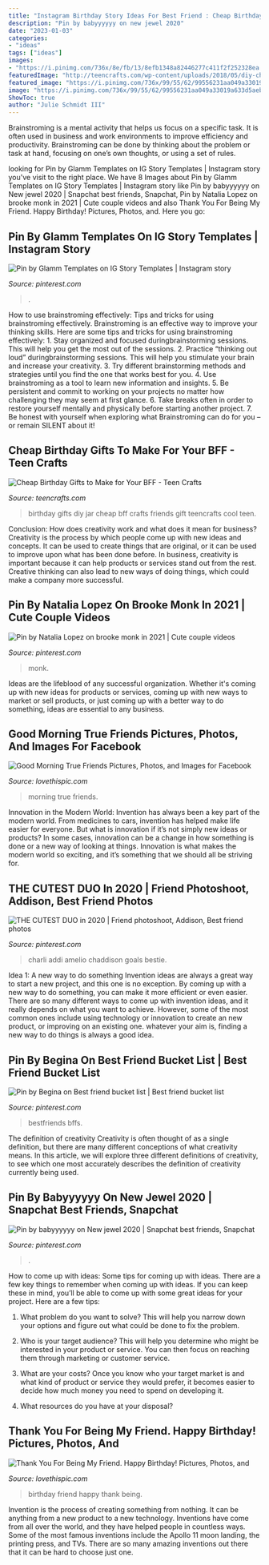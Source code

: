 ```yaml
---
title: "Instagram Birthday Story Ideas For Best Friend : Cheap Birthday Gifts To Make For Your Bff"
description: "Pin by babyyyyyy on new jewel 2020"
date: "2023-01-03"
categories:
- "ideas"
tags: ["ideas"]
images:
- "https://i.pinimg.com/736x/8e/fb/13/8efb1348a82446277c411f2f252328ea.jpg"
featuredImage: "http://teencrafts.com/wp-content/uploads/2018/05/diy-cheap-birthday-gifts-to-make-for-friends-birthday-in-a-jar-birthday-printable-tags-e1594599289862.jpg"
featured_image: "https://i.pinimg.com/736x/99/55/62/99556231aa049a33019a633d5aeba5d1.jpg"
image: "https://i.pinimg.com/736x/99/55/62/99556231aa049a33019a633d5aeba5d1.jpg"
ShowToc: true
author: "Julie Schmidt III"
---
```



Brainstroming is a mental activity that helps us focus on a specific task. It is often used in business and work environments to improve efficiency and productivity. Brainstroming can be done by thinking about the problem or task at hand, focusing on one’s own thoughts, or using a set of rules.

	

		
looking for Pin by Glamm Templates on IG Story Templates | Instagram story you've visit to the right place. We have 8 Images about Pin by Glamm Templates on IG Story Templates | Instagram story like Pin by babyyyyyy on New jewel 2020 | Snapchat best friends, Snapchat, Pin by Natalia Lopez on brooke monk in 2021 | Cute couple videos and also Thank You For Being My Friend. Happy Birthday! Pictures, Photos, and. Here you go:
		
    
## Pin By Glamm Templates On IG Story Templates | Instagram Story

<img loading=lazy src="https://i.pinimg.com/736x/8e/fb/13/8efb1348a82446277c411f2f252328ea.jpg" onerror="this.onerror=null;this.src='https://tse4.mm.bing.net/th?id=OIP.wQ7v5fOXDcJjzOWgUpYd3gHaMR&amp;pid=15.1';" alt="Pin by Glamm Templates on IG Story Templates | Instagram story">

_Source: pinterest.com_

>. 

	

How to use brainstroming effectively: Tips and tricks for using brainstroming effectively.
Brainstroming is an effective way to improve your thinking skills. Here are some tips and tricks for using brainstroming effectively: 1. Stay organized and focused duringbrainstorming sessions. This will help you get the most out of the sessions. 2. Practice “thinking out loud” duringbrainstorming sessions. This will help you stimulate your brain and increase your creativity. 3. Try different brainstorming methods and strategies until you find the one that works best for you. 4. Use brainstroming as a tool to learn new information and insights. 5. Be persistent and commit to working on your projects no matter how challenging they may seem at first glance. 6. Take breaks often in order to restore yourself mentally and physically before starting another project. 7. Be honest with yourself when exploring what Brainstroming can do for you – or remain SILENT about it!

    
## Cheap Birthday Gifts To Make For Your BFF - Teen Crafts

<img loading=lazy src="http://teencrafts.com/wp-content/uploads/2018/05/diy-cheap-birthday-gifts-to-make-for-friends-birthday-in-a-jar-birthday-printable-tags-e1594599289862.jpg" onerror="this.onerror=null;this.src='https://tse2.mm.bing.net/th?id=OIP.dRjGpR4Hbc6yRueV_NL_ngHaKU&amp;pid=15.1';" alt="Cheap Birthday Gifts to Make for Your BFF - Teen Crafts">

_Source: teencrafts.com_

>birthday gifts diy jar cheap bff crafts friends gift teencrafts cool teen. 

	

Conclusion: How does creativity work and what does it mean for business?
Creativity is the process by which people come up with new ideas and concepts. It can be used to create things that are original, or it can be used to improve upon what has been done before. In business, creativity is important because it can help products or services stand out from the rest. Creative thinking can also lead to new ways of doing things, which could make a company more successful.

    
## Pin By Natalia Lopez On Brooke Monk In 2021 | Cute Couple Videos

<img loading=lazy src="https://i.pinimg.com/736x/0d/52/23/0d52230a36458ff625f1649ab40afc80.jpg" onerror="this.onerror=null;this.src='https://tse3.mm.bing.net/th?id=OIP.XoBntZu1zj9jcbbtqfaIEwAAAA&amp;pid=15.1';" alt="Pin by Natalia Lopez on brooke monk in 2021 | Cute couple videos">

_Source: pinterest.com_

>monk. 

	

Ideas are the lifeblood of any successful organization. Whether it's coming up with new ideas for products or services, coming up with new ways to market or sell products, or just coming up with a better way to do something, ideas are essential to any business.

    
## Good Morning True Friends Pictures, Photos, And Images For Facebook

<img loading=lazy src="http://www.lovethispic.com/uploaded_images/268847-Good-Morning-True-Friends.jpg" onerror="this.onerror=null;this.src='https://tse1.mm.bing.net/th?id=OIP.IDrIbJGNQOysKTzSfDVwBwAAAA&amp;pid=15.1';" alt="Good Morning True Friends Pictures, Photos, and Images for Facebook">

_Source: lovethispic.com_

>morning true friends. 

	

Innovation in the Modern World:
Invention has always been a key part of the modern world. From medicines to cars, invention has helped make life easier for everyone. But what is innovation if it’s not simply new ideas or products? In some cases, innovation can be a change in how something is done or a new way of looking at things. Innovation is what makes the modern world so exciting, and it’s something that we should all be striving for.

    
## THE CUTEST DUO In 2020 | Friend Photoshoot, Addison, Best Friend Photos

<img loading=lazy src="https://i.pinimg.com/736x/19/a4/5f/19a45f48a2a97119d4c8dae5176aa2dd.jpg" onerror="this.onerror=null;this.src='https://tse2.mm.bing.net/th?id=OIP.0-45iyXdyU27ytVMKx922gHaMQ&amp;pid=15.1';" alt="THE CUTEST DUO in 2020 | Friend photoshoot, Addison, Best friend photos">

_Source: pinterest.com_

>charli addi amelio chaddison goals bestie. 

	

Idea 1: A new way to do something
Invention ideas are always a great way to start a new project, and this one is no exception. By coming up with a new way to do something, you can make it more efficient or even easier. There are so many different ways to come up with invention ideas, and it really depends on what you want to achieve. However, some of the most common ones include using technology or innovation to create an new product, or improving on an existing one. whatever your aim is, finding a new way to do things is always a good idea.

    
## Pin By Begina On Best Friend Bucket List | Best Friend Bucket List

<img loading=lazy src="https://i.pinimg.com/736x/99/55/62/99556231aa049a33019a633d5aeba5d1.jpg" onerror="this.onerror=null;this.src='https://tse3.mm.bing.net/th?id=OIP.bPBePQEZ3nnJKvEwPTylbgHaJ3&amp;pid=15.1';" alt="Pin by Begina on Best friend bucket list | Best friend bucket list">

_Source: pinterest.com_

>bestfriends bffs. 

	

The definition of creativity
Creativity is often thought of as a single definition, but there are many different conceptions of what creativity means. In this article, we will explore three different definitions of creativity, to see which one most accurately describes the definition of creativity currently being used.

    
## Pin By Babyyyyyy On New Jewel 2020 | Snapchat Best Friends, Snapchat

<img loading=lazy src="https://i.pinimg.com/736x/5a/ba/20/5aba2017f75a023ec3323a97617018b4.jpg" onerror="this.onerror=null;this.src='https://tse4.mm.bing.net/th?id=OIP.u9MaYK0NOe2pD71crXiY2QHaOs&amp;pid=15.1';" alt="Pin by babyyyyyy on New jewel 2020 | Snapchat best friends, Snapchat">

_Source: pinterest.com_

>. 

	

How to come up with ideas: Some tips for coming up with ideas.
There are a few key things to remember when coming up with ideas. If you can keep these in mind, you’ll be able to come up with some great ideas for your project. Here are a few tips:
1. What problem do you want to solve? This will help you narrow down your options and figure out what could be done to fix the problem.

2. Who is your target audience? This will help you determine who might be interested in your product or service. You can then focus on reaching them through marketing or customer service.

3. What are your costs? Once you know who your target market is and what kind of product or service they would prefer, it becomes easier to decide how much money you need to spend on developing it.

4. What resources do you have at your disposal?

    
## Thank You For Being My Friend. Happy Birthday! Pictures, Photos, And

<img loading=lazy src="http://www.lovethispic.com/uploaded_images/336322-Thank-You-For-Being-My-Friend.-Happy-Birthday-.jpg" onerror="this.onerror=null;this.src='https://tse2.mm.bing.net/th?id=OIP.LZ-uyc5mYBk0rXmtz-LTvAAAAA&amp;pid=15.1';" alt="Thank You For Being My Friend. Happy Birthday! Pictures, Photos, and">

_Source: lovethispic.com_

>birthday friend happy thank being. 

	

Invention is the process of creating something from nothing. It can be anything from a new product to a new technology. Inventions have come from all over the world, and they have helped people in countless ways. Some of the most famous inventions include the Apollo 11 moon landing, the printing press, and TVs. There are so many amazing inventions out there that it can be hard to choose just one.

